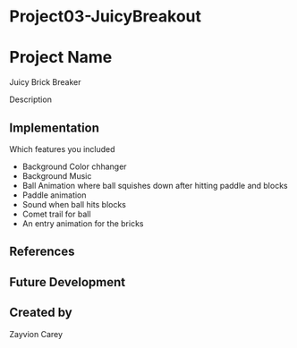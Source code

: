 # Project03-JuicyBreakout

# Project Name
Juicy Brick Breaker

Description

## Implementation
Which features you included
- Background Color chhanger
- Background Music
- Ball Animation where ball squishes down after hitting paddle and blocks
- Paddle animation
- Sound when ball hits blocks
- Comet trail for ball
- An entry animation for the bricks

## References

## Future Development

## Created by
Zayvion Carey
